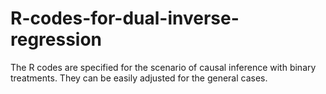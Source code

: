 # R-codes-for-dual-inverse-regression
The R codes are specified for the scenario of causal inference with binary treatments. They can be easily adjusted for the general cases.
